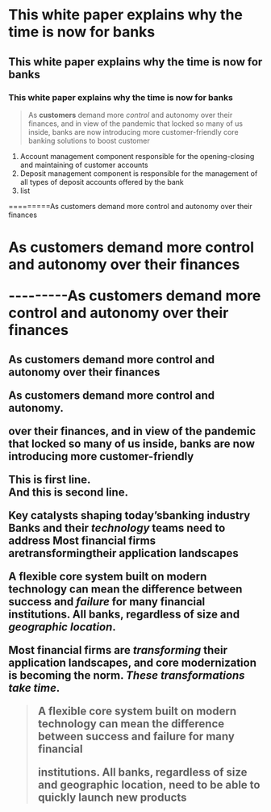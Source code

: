 # This white paper explains why the time is now for banks
## This white paper explains why the time is now for banks
### This white paper explains why the time is now for banks

> As **customers** demand more *control* and autonomy over their finances, and in view of the pandemic that locked so many of us inside, banks are now introducing more customer-friendly core banking solutions to boost customer 

1. Account management component responsible for the opening-closing and maintaining of customer accounts
2. Deposit management component is responsible for the management of all types of deposit accounts offered by the bank
3. list

=========As customers demand more control and autonomy over their finances
<H1>As customers demand more control and autonomy over their finances

---------As customers demand more control and autonomy over their finances
<H2>As customers demand more control and autonomy over their finances



<P>As customers demand more control and autonomy. </P> over their finances, and in view of the pandemic that locked so many of us inside, banks are now introducing more customer-friendly



This is first line. <br> And this is second line.

Key catalysts shaping today’s**banking industry** 
Banks and their _technology_ teams need to address
Most financial firms are**transforming**their application landscapes

A flexible core system built on modern technology can mean the difference between success and _failure_ for many financial institutions. All banks, regardless of size and *geographic location*.


Most financial firms are ***transforming*** their application landscapes, and core modernization is becoming the norm. ***These transformations take time***.


> A flexible core system built on modern technology can mean the difference between success and failure for many financial
>
> institutions. All banks, regardless of size and geographic location, need to be able to quickly launch new products
